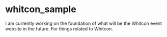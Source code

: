 # whitcon_sample

I am currently working on the foundation of what will be the Whitcon event website in the future. For things related to Whitcon.